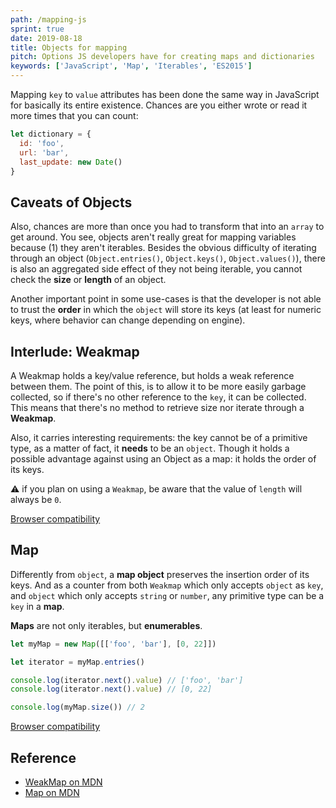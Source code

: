 ```yaml
---
path: /mapping-js
sprint: true
date: 2019-08-18
title: Objects for mapping
pitch: Options JS developers have for creating maps and dictionaries
keywords: ['JavaScript', 'Map', 'Iterables', 'ES2015']
---
```


Mapping `key` to `value` attributes has been done the same way in JavaScript for basically its entire existence. Chances are you either wrote or read it more times that you can count:

```js
let dictionary = {
  id: 'foo',
  url: 'bar',
  last_update: new Date()
}
```

## Caveats of Objects

Also, chances are more than once you had to transform that into an `array` to get around. You see, objects aren't really great for mapping variables because (1) they aren't iterables. Besides the obvious difficulty of iterating through an object (`Object.entries()`, `Object.keys()`, `Object.values()`), there is also an aggregated side effect of they not being iterable, you cannot check the **size** or **length** of an object.

Another important point in some use-cases is that the developer is not able to trust the **order** in which the `object` will store its keys (at least for numeric keys, where behavior can change depending on engine).

## Interlude: Weakmap

A Weakmap holds a key/value reference, but holds a weak reference between them. The point of this, is to allow it to be more easily garbage collected, so if there's no other reference to the `key`, it can be collected. This means that there's no method to retrieve size nor iterate through a **Weakmap**.

Also, it carries interesting requirements: the key cannot be of a primitive type, as a matter of fact, it **needs** to be an `object`. Though it holds a possible advantage against using an Object as a map: it holds the order of its keys.

⚠️ if you plan on using a `Weakmap`, be aware that the value of `length` will always be `0`.

[Browser compatibility](https://developer.mozilla.org/en-US/docs/Web/JavaScript/Reference/Global_Objects/WeakMap#Browser_compatibility)

## Map

Differently from `object`, a **map object** preserves the insertion order of its keys. And as a counter from both `Weakmap` which only accepts `object` as `key`, and `object` which only accepts `string` or `number`, any primitive type can be a `key` in a **map**.

**Maps** are not only iterables, but **enumerables**.

```js
let myMap = new Map([['foo', 'bar'], [0, 22]])

let iterator = myMap.entries()

console.log(iterator.next().value) // ['foo', 'bar']
console.log(iterator.next().value) // [0, 22]

console.log(myMap.size()) // 2
```

[Browser compatibility](https://developer.mozilla.org/en-US/docs/Web/JavaScript/Reference/Global_Objects/Map/get#Browser_compatibility)

## Reference

- [WeakMap on MDN](https://mdn.io/weakmap)
- [Map on MDN](https://developer.mozilla.org/en-US/docs/Web/JavaScript/Reference/Global_Objects/Map)
